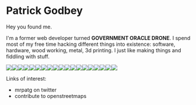 # Patrick Godbey

Hey you found me. 

I'm a former web developer turned **GOVERNMENT ORACLE DRONE**. I spend most of my free time hacking different things into existence: software, hardware, wood working, metal, 3d printing. I just like making things and fiddling with stuff.

<img src="https://img.shields.io/badge/proxmox-%23E57000.svg?&style=for-the-badge&logo=proxmox&logoColor=white" /><img src="https://img.shields.io/badge/ubuntu-%23E95420.svg?&style=for-the-badge&logo=ubuntu&logoColor=white" /><img src="https://img.shields.io/badge/linux-%23FCC624.svg?&style=for-the-badge&logo=linux&logoColor=black" /><img src="https://img.shields.io/badge/windows-%230078D6.svg?&style=for-the-badge&logo=windows&logoColor=white" /><img src="https://img.shields.io/badge/firefox-%23FF7139.svg?&style=for-the-badge&logo=firefox&logoColor=white" /><img src="https://img.shields.io/badge/oracle-%23F80000.svg?&style=for-the-badge&logo=oracle&logoColor=white" /><img src="https://img.shields.io/badge/docker-%232496ED.svg?&style=for-the-badge&logo=docker&logoColor=white" /><img src="https://img.shields.io/badge/gnu%20bash-%234EAA25.svg?&style=for-the-badge&logo=gnu%20bash&logoColor=white" /><img src="https://img.shields.io/badge/home%20assistant-%2341BDF5.svg?&style=for-the-badge&logo=home%20assistant&logoColor=white" /><img src="https://img.shields.io/badge/android-%233DDC84.svg?&style=for-the-badge&logo=android&logoColor=black" /><img src="https://img.shields.io/badge/arduino-%2300979D.svg?&style=for-the-badge&logo=arduino&logoColor=white" /><img src="https://img.shields.io/badge/php-%23777BB4.svg?&style=for-the-badge&logo=php&logoColor=white" /><img src="https://img.shields.io/badge/openstreetmap-%237EBC6F.svg?&style=for-the-badge&logo=openstreetmap&logoColor=black" /><img src="https://img.shields.io/badge/open%20source%20initiative-%233DA639.svg?&style=for-the-badge&logo=open%20source%20initiative&logoColor=white" /><img src="https://img.shields.io/badge/telegram-%2326A5E4.svg?&style=for-the-badge&logo=telegram&logoColor=white" /><img src="https://img.shields.io/badge/css3-%231572B6.svg?&style=for-the-badge&logo=css3&logoColor=white" /><img src="https://img.shields.io/badge/jquery-%230769AD.svg?&style=for-the-badge&logo=jquery&logoColor=white" /><img src="https://img.shields.io/badge/javascript-%23F7DF1E.svg?&style=for-the-badge&logo=javascript&logoColor=black" /><img src="https://img.shields.io/badge/c%2B%2B-%2300599C.svg?&style=for-the-badge&logo=c%2B%2B&logoColor=white" />


Links of interest:
* mrpatg on twitter
* contribute to openstreetmaps 

